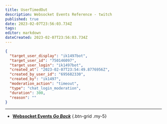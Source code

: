 ```yaml
---
title: UserTimedOut
description: Websocket Events Reference - twitch
published: true
date: 2023-02-07T23:56:03.734Z
tags: 
editor: markdown
dateCreated: 2023-02-07T23:56:03.734Z
---
```


```json
{
  "target_user_display": "ik1497bot",
  "target_user_id": "750146097",
  "target_user_login": "ik1497bot",
  "created_at": "2023-02-07T23:54:49.8776956Z",
  "created_by_user_id": "695682330",
  "created_by": "ik1497",
  "moderation_action": "timeout",
  "type": "chat_login_moderation",
  "duration": 300,
  "reason": ""
}
```

---

- [<i class="mdi mdi-chevron-left"></i>**Websocket Events *Go Back***](/Servers-Clients/WebSocket-Server/Events)
{.btn-grid .my-5}